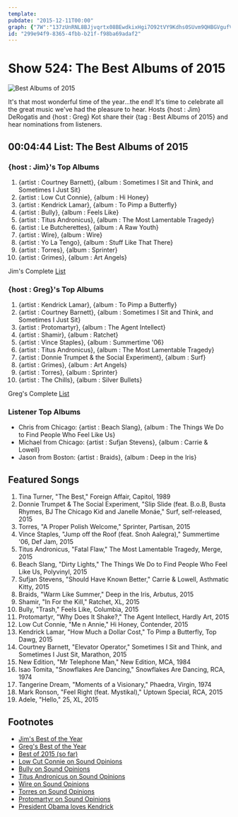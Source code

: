 ```yaml
---
template: 
pubdate: "2015-12-11T00:00"
graph: {"7W":"137zUnRNL8BJjvqrtx08BEwdkixHgi7O92tVY9Kdhs0SUvm9QHBGVgufVB5VV5YLDn1XuLBEbTOyIafU5SY6YfMcaYPbHEtyE1w2GJNRTL24di7K8v0BL66BLea3Fk0RcF0NGYocntP1ePmQPhc8Yl0sa5Z6KnKpBDYbyihouV"}
id: "299e94f9-8365-4fbb-b21f-f98ba69adaf2"
---
```






# Show 524: The Best Albums of 2015

![Best Albums of 2015](https://static.soundopinions.org/images/2015/bestof2015_web.jpg)

It's that most wonderful time of the year...the end!  It's time to celebrate all the great music we've had the pleasure to hear. Hosts {host : Jim} DeRogatis and {host : Greg} Kot share their {tag : Best Albums of 2015} and hear nominations from listeners.



## 00:04:44 List: The Best Albums of 2015


### {host : Jim}'s Top Albums

1. {artist : Courtney Barnett}, {album : Sometimes I Sit and Think, and Sometimes I Just Sit}
2. {artist : Low Cut Connie}, {album : Hi Honey}
3. {artist : Kendrick Lamar}, {album : To Pimp a Butterfly}
4. {artist : Bully}, {album : Feels Like}
5. {artist : Titus Andronicus}, {album : The Most Lamentable Tragedy}
6. {artist : Le Butcherettes}, {album : A Raw Youth}
7. {artist : Wire}, {album : Wire}
8. {artist : Yo La Tengo}, {album : Stuff Like That There}
9. {artist : Torres}, {album : Sprinter}
10. {artist : Grimes}, {album : Art Angels}

Jim's Complete [List](http://www.wbez.org/blogs/jim-derogatis/2015-12/counting-down-my-40-favorite-albums-2015-part-1-114075)


### {host : Greg}'s Top Albums

1. {artist : Kendrick Lamar}, {album : To Pimp a Butterfly}
2. {artist : Courtney Barnett}, {album : Sometimes I Sit and Think, and Sometimes I Just Sit}
3. {artist : Protomartyr}, {album : The Agent Intellect}
4. {artist : Shamir}, {album : Ratchet}
5. {artist : Vince Staples}, {album : Summertime '06}
6. {artist : Titus Andronicus}, {album : The Most Lamentable Tragedy}
7. {artist : Donnie Trumpet & the Social Experiment}, {album : Surf}
8. {artist : Grimes}, {album : Art Angels}
9. {artist : Torres}, {album : Sprinter}
10. {artist : The Chills}, {album : Silver Bullets}

Greg's Complete [List](http://www.chicagotribune.com/entertainment/music/kot/sc-best-pop-rock-albums-2015-ent-1202-20151203-column.html)


### Listener Top Albums

- Chris from Chicago: {artist : Beach Slang}, {album : The Things We Do to Find People Who Feel Like Us}
- Michael from Chicago: {artist : Sufjan Stevens}, {album : Carrie & Lowell}
- Jason from Boston: {artist : Braids}, {album : Deep in the Iris}



## Featured Songs

1. Tina Turner, "The Best," Foreign Affair, Capitol, 1989
2. Donnie Trumpet & The Social Experiment, "Slip Slide (feat. B.o.B, Busta Rhymes, BJ The Chicago Kid and Janelle Monáe," Surf, self-released, 2015
3. Torres, "A Proper Polish Welcome," Sprinter, Partisan, 2015
4. Vince Staples, "Jump off the Roof (feat. Snoh Aalegra)," Summertime '06, Def Jam, 2015
5. Titus Andronicus, "Fatal Flaw," The Most Lamentable Tragedy, Merge, 2015
6. Beach Slang, "Dirty Lights," The Things We Do to Find People Who Feel Like Us, Polyvinyl, 2015
7. Sufjan Stevens, "Should Have Known Better," Carrie & Lowell, Asthmatic Kitty, 2015
8. Braids, "Warm Like Summer," Deep in the Iris, Arbutus, 2015
9. Shamir, "In For the Kill," Ratchet, XL, 2015
10. Bully, "Trash," Feels Like, Columbia, 2015
11. Protomartyr, "Why Does It Shake?," The Agent Intellect, Hardly Art, 2015
12. Low Cut Connie, "Me n Annie," Hi Honey, Contender, 2015
13. Kendrick Lamar, "How Much a Dollar Cost," To Pimp a Butterfly, Top Dawg, 2015
14. Courtney Barnett, "Elevator Operator," Sometimes I Sit and Think, and Sometimes I Just Sit, Marathon, 2015
15. New Edition, "Mr Telephone Man," New Edition, MCA, 1984
16. Isao Tomita, "Snowflakes Are Dancing," Snowflakes Are Dancing, RCA, 1974
17. Tangerine Dream, "Moments of a Visionary," Phaedra, Virgin, 1974
18. Mark Ronson, "Feel Right (feat. Mystikal)," Uptown Special, RCA, 2015
19. Adele, "Hello," 25, XL, 2015



## Footnotes

- [Jim's Best of the Year](http://www.wbez.org/blogs/jim-derogatis/2015-12/counting-down-my-40-favorite-albums-2015-part-1-114075)
- [Greg's Best of the Year](http://www.chicagotribune.com/entertainment/music/kot/sc-best-pop-rock-albums-2015-ent-1202-20151203-column.html)
- [Best of 2015 (so far)](/show/498)
- [Low Cut Connie on Sound Opinions](/show/519/#lowcutconnie)
- [Bully on Sound Opinions](/show/510/#bully)
- [Titus Andronicus on Sound Opinions](/show/284/#titusandronicus)
- [Wire on Sound Opinions](/show/512/#wire)
- [Torres on Sound Opinions](/show/501/#torres)
- [Protomartyr on Sound Opinions](/show/470/#protomartyr)
- [President Obama loves Kendrick](http://time.com/4143040/president-obama-kendrick-lamar-michelle-uptown-funk/)